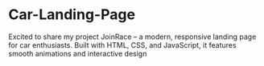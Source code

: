 # Car-Landing-Page
Excited to share my project JoinRace – a modern, responsive landing page for car enthusiasts. Built with HTML, CSS, and JavaScript, it features smooth animations and interactive design
